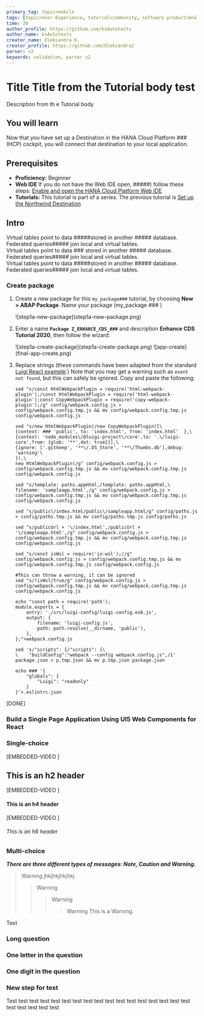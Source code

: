 ```yaml
---
primary_tag: topic>mobile
tags: [topic>User-Experience, tutorial>community, software-product>Analytics, tutorial>beginner]
time: 20
author_profile: https://github.com/ksAutotests
author_name: ksAutotests
creator_name: Oleksandra K.
creator_profile: https://github.com/Oleksandra2
parser: v2
keywords: validation, parser v2
---
```


# Title Title from the Tutorial body test
<!-- description --> Description from th e Tutorial body

## You will learn  
Now that you have set up a Destination in the HANA Cloud Platform ### (HCP) cockpit, you will connect that destination to your local application.  

## Prerequisites  
 - **Proficiency:** Beginner 
 - **Web IDE** If you do not have the Web IDE open, #####) follow these steps: [Enable and open the HANA Cloud Platform Web IDE](https://go.sap.com/developer/tutorials/sapui5-webide-open-webide.html)
 - **Tutorials:** This tutorial is part of a series. The previous tutorial is [Set up the Northwind Destination](https://go.sap.com/developer/tutorials/hcp-create-destination.html)


## Intro

Virtual tables point to data #####stored in another ##### database.  Federated queries##### join local and virtual tables.  
Virtual tables point to data ### stored in another ##### database.  Federated queries##### join local and virtual tables.  
Virtual tables point to data #####stored in another ##### database.  Federated queries##### join local and virtual tables.  


### Create package

1. Create a new package for this `my_package###` tutorial, by choosing **New > ABAP Package**.
Name your package (my_package ### )

    <!-- border --> ![step1a-new-package](step1a-new-package.png)

2. Enter a name **`Package Z_ENHANCE_CDS_###`** and description **Enhance CDS Tutorial 2020**, then follow the wizard.

    <!-- border; size:250px --> ![step1a-create-package](step1a-create-package.png)

    <!-- border --> ![app-create](final-app-create.png)
    
3. Replace strings (these commands have been adapted from the standard [Luigi React example](https://github.com/SAP/luigi/blob/master/scripts/setup/react.sh).) Note that you may get a warning such as `event not found`, but this can safely be ignored. Copy and paste the following:

    ```Shell [2,5,7,10,12]
    sed "s/const HtmlWebpackPlugin = require('html-webpack-plugin');/const HtmlWebpackPlugin = require('html-webpack-plugin');const CopyWebpackPlugin = require('copy-webpack-plugin');/g" config/webpack.config.js > config/webpack.config.tmp.js && mv config/webpack.config.tmp.js config/webpack.config.js

    sed "s/new HtmlWebpackPlugin(/new CopyWebpackPlugin([\
    {context: ### 'public', to: 'index.html', from: 'index.html'  },\
    {context: 'node_modules\/@luigi-project\/core',to: '.\/luigi-core',from: {glob: '**',dot: true}}],\
    {ignore: ['.gitkeep', '**\/.DS_Store', '**\/Thumbs.db'],debug: 'warning'\
    }),\
    new HtmlWebpackPlugin(/g" config/webpack.config.js > config/webpack.config.tmp.js && mv config/webpack.config.tmp.js config/webpack.config.js

    sed "s/template: paths.appHtml,/template: paths.appHtml,\
    filename: 'sampleapp.html',/g" config/webpack.config.js > config/webpack.config.tmp.js && mv config/webpack.config.tmp.js config/webpack.config.js

    sed "s/public\/index.html/public\/sampleapp.html/g" config/paths.js > config/paths.tmp.js && mv config/paths.tmp.js config/paths.js

    sed "s/publicUrl + '\/index.html',/publicUrl + '\/sampleapp.html',/g" config/webpack.config.js > config/webpack.config.tmp.js && mv config/webpack.config.tmp.js config/webpack.config.js

    sed "s/const isWsl = require('is-wsl');//g" config/webpack.config.js > config/webpack.config.tmp.js && mv config/webpack.config.tmp.js config/webpack.config.js

    #This can throw a warning, it can be ignored
    sed "s/!isWsl/true/g" config/webpack.config.js > config/webpack.config.tmp.js && mv config/webpack.config.tmp.js config/webpack.config.js

    echo "const path = require('path');
    module.exports = {
        entry: './src/luigi-config/luigi-config.es6.js',
        output: {
            filename: 'luigi-config.js',
            path: path.resolve(__dirname, 'public'),
        },
    };">webpack.config.js

    sed 's/"scripts": {/"scripts": {\
    \    "buildConfig":"webpack --config webpack.config.js",/1' package.json > p.tmp.json && mv p.tmp.json package.json

    echo ### '{
        "globals": {
            "Luigi": "readonly"
        }
    }'>.eslintrc.json
    ```

[DONE]

### Build a Single Page Application Using UI5 Web Components for React 
   
### Single-choice 

[EMBEDDED-VIDEO [](/content/dam/site/sapcom/multimedia/2017/12/746085f5-e27c-0010-82c7-eda71af511fa.mp4)]
## This is an h2 header

[EMBEDDED-VIDEO [](/content/dam/site/sapcom/multimedia/2017/12/746085f5-e27c-0010-82c7-eda71af511fa.mp4)]
#### This is an h4 header

[EMBEDDED-VIDEO [](/content/dam/site/sapcom/multimedia/2017/12/746085f5-e27c-0010-82c7-eda71af511fa.mp4)]
###### This is an h6 header
 
### Multi-choice 

***There are three different types of messages: Note, Caution and Warning.***



>Warning
>jhkjhkjhkjhkj
>>Warning
>>>Warning
>>>>Warning
>>>>This is a Warning. 



Text

### Long question 

### One letter in the question

### One digit in the question

### New step for test
Test test test test test test test test test test test test test test test test test test test test test test 
 

